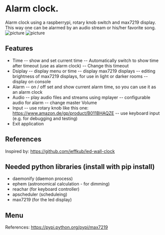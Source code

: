 # Alarm clock. #
Alarm clock using a raspberrypi, rotary knob switch and max7219 display. This way one can be alarmed by an audio stream or his/her favorite song.
![picture](https://user-images.githubusercontent.com/5774591/27263071-374e7136-5463-11e7-8708-2a9dcbfae9c8.jpg)
![picture](https://user-images.githubusercontent.com/5774591/27263072-37634200-5463-11e7-9252-192b698a5c82.jpg)


## Features ##
- Time
-- show and set current time
-- Automatically switch to show time after timeout (use as alarm clock)
-- Change this timeout
- Dsiplay
-- display menu or time
-- display max7219 displays
-- editing brightness of max7219 displays, for use in light or darker rooms
-- display on console
- Alarm 
-- on / off set and show current alarm time, so you can use it as an alarm clock
- Audio
-- play audio files and streams using mplayer
-- configurable audio for alarm 
-- change master Volume
- Input
-- use rotary knob like this one: https://www.amazon.de/gp/product/B011BHAQZE
-- use keyboard input (e.g. for debugging and testing)
- Exit application


## References ##
Inspired by: https://github.com/jeffkub/led-wall-clock

## Needed python libraries (install with pip install) ##
- daemonify (daemon process)
- ephem (astronomical calculation - for dimming)
- reachar (for keyboard controller)
- apscheduler (scheduleing)
- max7219 (for the led display)

## Menu ##
References:
https://pypi.python.org/pypi/max7219
